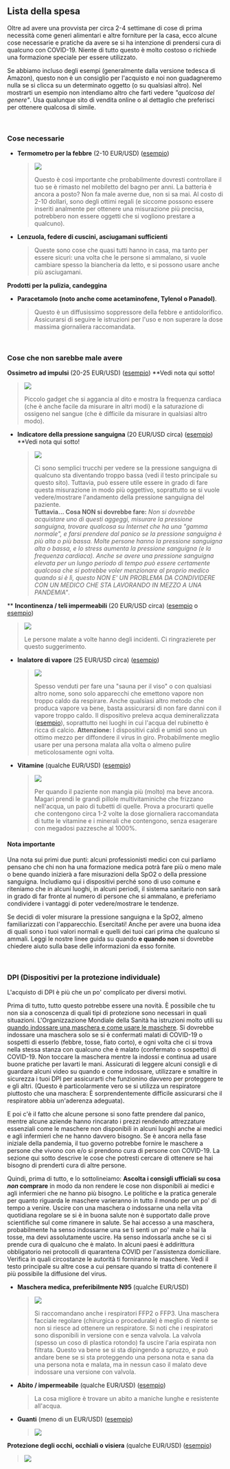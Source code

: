 ## Lista della spesa

Oltre ad avere una provvista per circa 2-4 settimane di cose di prima necessità come generi alimentari e altre forniture per la casa, ecco alcune cose necessarie e pratiche da avere se si ha intenzione di prendersi cura di qualcuno con COVID-19. Niente di tutto questo è molto costoso o richiede una formazione speciale per essere utilizzato. 

Se abbiamo incluso degli esempi (generalmente dalla versione tedesca di Amazon), questo non è un consiglio per l'acquisto e noi non guadagneremo nulla se si clicca su un determinato oggetto (o su qualsiasi altro). Nel mostrarti un esempio non intendiamo altro che farti vedere *"qualcosa del genere"*. Usa qualunque sito di vendita online o al dettaglio che preferisci per ottenere qualcosa di simile. 

&nbsp;

### Cose necessarie 

* **Termometro per la febbre** (2-10 EUR/USD) ([esempio](https://www.amazon.de/gp/product/B001NYHXYS))

   > ![](/images/thermometer.png)
   >
   > Questo è così importante che probabilmente dovresti controllare il tuo se è rimasto nel mobiletto del bagno per anni. La batteria è ancora a posto? Non fa male averne due, non si sa mai. Al costo di 2-10 dollari, sono degli ottimi regali (e siccome possono essere inseriti analmente per ottenere una misurazione più precisa, potrebbero non essere oggetti che si vogliono prestare a qualcuno).

* **Lenzuola, federe di cuscini, asciugamani sufficienti**
   
   > Queste sono cose che quasi tutti hanno in casa, ma tanto per essere sicuri: una volta che le persone si ammalano, si vuole cambiare spesso la biancheria da letto, e si possono usare anche più asciugamani.
   
**Prodotti per la pulizia, candeggina**

* **Paracetamolo (noto anche come acetaminofene, Tylenol o Panadol)**.

  > Questo è un diffusissimo soppressore della febbre e antidolorifico. Assicurarsi di seguire le istruzioni per l'uso e non superare la dose massima giornaliera raccomandata.

&nbsp;

### Cose che non sarebbe male avere

**Ossimetro ad impulsi** (20-25 EUR/USD) ([esempio](https://www.amazon.de/gp/product/B07P3ZS6L3))  **Vedi nota qui sotto!
   > ![](/images/pulse-oxi.png)
   >
   > Piccolo gadget che si aggancia al dito e mostra la frequenza cardiaca (che è anche facile da misurare in altri modi) e la saturazione di ossigeno nel sangue (che è difficile da misurare in qualsiasi altro modo).

* **Indicatore della pressione sanguigna** (20 EUR/USD circa) ([esempio](https://www.amazon.de/gp/product/B07KY867ZH))  **Vedi nota qui sotto!
   > ![](/images/blood-pressure.png)
   >
   > Ci sono semplici trucchi per vedere se la pressione sanguigna di qualcuno sta diventando troppo bassa (vedi il testo principale su questo sito). Tuttavia, può essere utile essere in grado di fare questa misurazione in modo più oggettivo, soprattutto se si vuole vedere/mostrare l'andamento della pressione sanguigna del paziente.<br>
   > **Tuttavia... Cosa NON si dovrebbe fare:** *Non si dovrebbe acquistare uno di questi aggeggi, misurare la pressione sanguigna, trovare qualcosa su Internet che ha una "gamma normale", e farsi prendere dal panico se la pressione sanguigna è più alta o più bassa. Molte persone hanno la pressione sanguigna alta o bassa, e lo stress aumenta la pressione sanguigna (e la frequenza cardiaca). Anche se avere una pressione sanguigna elevata per un lungo periodo di tempo può essere certamente qualcosa che si potrebbe voler menzionare al proprio medico quando si è lì, questo NON E' UN PROBLEMA DA CONDIVIDERE CON UN MEDICO CHE STA LAVORANDO IN MEZZO A UNA PANDEMIA"*.
   
** **Incontinenza / teli impermeabili** (20 EUR/USD circa) ([esempio](https://www.amazon.de/Comfortcare-Inkontinenz-Bettw%C3%A4sche-waschbar-Blau/dp/B07W7CCQVG) o [esempio](https://www.amazon.de/Co-operative-Independent-Living-Bettdeckenbezug-wasserabweisend/dp/B00BJMA8X2))
   > ![](/images/sheet.png)
   >
   > Le persone malate a volte hanno degli incidenti. Ci ringrazierete per questo suggerimento.

* **Inalatore di vapore** (25 EUR/USD circa) ([esempio](https://www.amazon.de/gp/product/B07SNQH6CZ))
   > ![](/images/steam.png)
   >
   > Spesso venduti per fare una "sauna per il viso" o con qualsiasi altro nome, sono solo apparecchi che emettono vapore non troppo caldo da respirare. Anche qualsiasi altro metodo che produca vapore va bene, basta assicurarsi di non fare danni con il vapore troppo caldo. Il dispositivo preleva acqua demineralizzata ([esempio](https://www.amazon.de/gp/product/B07J5Y95MQ)), soprattutto nei luoghi in cui l'acqua del rubinetto è ricca di calcio. 
   > **Attenzione:** I dispositivi caldi e umidi sono un ottimo mezzo per diffondere il virus in giro. Probabilmente meglio usare per una persona malata alla volta o almeno pulire meticolosamente ogni volta.

* **Vitamine** (qualche EUR/USD) ([esempio](https://www.amazon.de/dp/B07S63PCZK))
   > ![](/images/multi-vitamin.png)
   >
   > Per quando il paziente non mangia più (molto) ma beve ancora. Magari prendi le grandi pillole multivitaminiche che frizzano nell'acqua, un paio di tubetti di quelle. Prova a procurarti quelle che contengono circa 1-2 volte la dose giornaliera raccomandata di tutte le vitamine e i minerali che contengono, senza esagerare con megadosi pazzesche al 1000%.

#### Nota importante

Una nota sui primi due punti: alcuni professionisti medici con cui parliamo pensano che chi non ha una formazione medica potrà fare più o meno male o bene quando inizierà a fare misurazioni della SpO2 o della pressione sanguigna. Includiamo qui i dispositivi perché sono di uso comune e riteniamo che in alcuni luoghi, in alcuni periodi, il sistema sanitario non sarà in grado di far fronte al numero di persone che si ammalano, e preferiamo condividere i vantaggi di poter vedere/mostrare le tendenze.

Se decidi di voler misurare la pressione sanguigna e la SpO2, almeno familiarizzati con l'apparecchio. Esercitati! Anche per avere una buona idea di quali sono i tuoi valori normali e quelli dei tuoi cari prima che qualcuno si ammali. Leggi le nostre linee guida su quando **e quando non** si dovrebbe chiedere aiuto sulla base delle informazioni da esso fornite.

&nbsp;

### DPI (Dispositivi per la protezione individuale)

L'acquisto di DPI è più che un po' complicato per diversi motivi.

Prima di tutto, tutto questo potrebbe essere una novità. È possibile che tu non sia a conoscenza di quali tipi di protezione sono necessari in quali situazioni. L'Organizzazione Mondiale della Sanità ha istruzioni molto utili su [quando indossare una maschera e come usare le maschere](https://www.who.int/emergencies/diseases/novel-coronavirus-2019/advice-for-public/when-and-how-to-use-masks). Si dovrebbe indossare una maschera solo se si è confermati malati di COVID-19 o sospetti di esserlo (febbre, tosse, fiato corto), e ogni volta che ci si trova nella stessa stanza con qualcuno che è malato (confermato o sospetto) di COVID-19. Non toccare la maschera mentre la indossi e continua ad usare buone pratiche per lavarti le mani. Assicurati di leggere alcuni consigli e di guardare alcuni video su quando e come indossare, utilizzare e smaltire in sicurezza i tuoi DPI per assicurarti che funzionino davvero per proteggere te e gli altri. (Questo è particolarmente vero se si utilizza un respiratore piuttosto che una maschera: È sorprendentemente difficile assicurarsi che il respiratore abbia un'aderenza adeguata).

E poi c'è il fatto che alcune persone si sono fatte prendere dal panico, mentre alcune aziende hanno rincarato i prezzi rendendo attrezzature essenziali come le maschere non disponibili in alcuni luoghi anche ai medici e agli infermieri che ne hanno davvero bisogno. Se è ancora nella fase iniziale della pandemia, il tuo governo potrebbe fornire le maschere a persone che vivono con e/o si prendono cura di persone con COVID-19. La sezione qui sotto descrive le cose che potresti cercare di ottenere se hai bisogno di prenderti cura di altre persone. 

Quindi, prima di tutto, e lo sottolineiamo: **Ascolta i consigli ufficiali su cosa *non* comprare** in modo da non rendere le cose non disponibili ai medici e agli infermieri che ne hanno più bisogno. Le politiche e la pratica generale per quanto riguarda le maschere varieranno in tutto il mondo per un po' di tempo a venire. Uscire con una maschera o indossarne una nella vita quotidiana regolare se si è in buona salute non è supportato dalle prove scientifiche sul come rimanere in salute. Se hai accesso a una maschera, probabilmente ha senso indossarne una se ti senti un po' male o hai la tosse, ma devi assolutamente uscire. Ha senso indossarla anche se ci si prende cura di qualcuno che è malato. In alcuni paesi è addirittura obbligatorio nei protocolli di quarantena COVID per l'assistenza domiciliare. Verifica in quali circostanze le autorità ti forniranno le maschere. Vedi il testo principale su altre cose a cui pensare quando si tratta di contenere il più possibile la diffusione del virus.

* **Maschera medica, preferibilmente N95** (qualche EUR/USD)
   > ![](/images/mask.png)
   >
   > Si raccomandano anche i respiratori FFP2 o FFP3. Una maschera facciale regolare (chirurgica o procedurale) è meglio di niente se non si riesce ad ottenere un respiratore. Si noti che i respiratori sono disponibili in versione con e senza valvola. La valvola (spesso un coso di plastica rotondo) fa uscire l'aria espirata non filtrata. Questo va bene se si sta dipingendo a spruzzo, e può andare bene se si sta proteggendo una persona nota e sana da una persona nota e malata, ma in nessun caso il malato deve indossare una versione con valvola. 

* **Abito / impermeabile** (qualche EUR/USD) ([esempio](https://www.amazon.de/dp/B07DFDFFRX))

   > La cosa migliore è trovare un abito a maniche lunghe e resistente all'acqua. 

* **Guanti** (meno di un EUR/USD) ([esempio](https://www.amazon.de/dp/B01LWJ80C7))
   > ![](/images/gloves.png)

**Protezione degli occhi, occhiali o visiera** (qualche EUR/USD) ([esempio](https://www.amazon.de/dp/B002THV25Y))
   > ![](/images/glasses.png)
